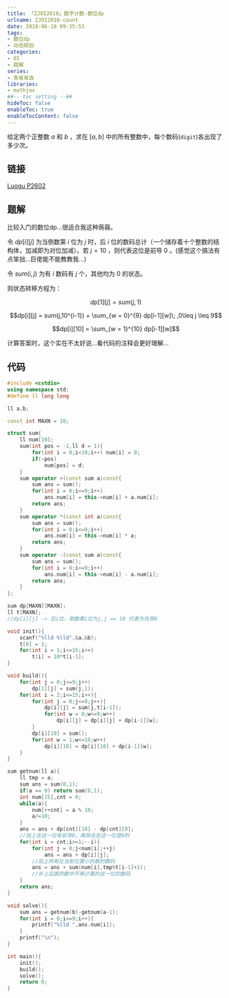 ```yaml
---
title: 「ZJOI2010」数字计数-数位dp
urlname: ZJOI2010-count
date: 2018-06-18 09:35:53
tags:
- 数位dp
- 动态规划
categories:
- OI
- 题解
series:
- 各省省选
libraries:
- mathjax 
##-- toc setting --##
hideToc: false
enableToc: true
enableTocContent: false
---
```


给定两个正整数 $a$ 和 $b$ ，求在 $[a,b]$ 中的所有整数中，每个数码(`digit`)各出现了多少次。

<!--more-->

## 链接

[Luogu P2602](https://www.luogu.org/problemnew/show/P2602)

## 题解

比较入门的数位dp...很适合我这种蒟蒻。

令 $dp[i][j]$ 为当倒数第 $i$ 位为 $j$ 时，后 $i$ 位的数码总计（一个储存着十个整数的结构体，加减即为对位加减）。若 $j=10$ ，则代表这位是前导 $0$ 。(感觉这个搞法有点笨拙...巨佬能不能教教我...)

令 $sum(i,j)$ 为有 $i$ 数码有 $j$ 个，其他均为 $0$ 的状态。

则状态转移方程为：

$$dp[1][j] = sum(j,1)$$

$$dp[i][j] = sum(j,10^{i-1}) + \sum_{w = 0}^{9} dp[i-1][w]\; ,0\leq j \leq 9$$

$$dp[i][10] = \sum_{w = 1}^{10} dp[i-1][w]$$

计算答案时，这个实在不太好说...看代码的注释会更好理解...

## 代码


```cpp
#include <cstdio>
using namespace std;
#define ll long long 

ll a,b;

const int MAXN = 20;

struct sum{
    ll num[10];
    sum(int pos = -1,ll d = 1){
        for(int i = 0;i<10;i++) num[i] = 0;
        if(~pos)
            num[pos] = d;
    }
    sum operator +(const sum a)const{
        sum ans = sum();
        for(int i = 0;i<=9;i++)
            ans.num[i] = this->num[i] + a.num[i];
        return ans;
    }
    sum operator *(const int a)const{
        sum ans = sum();
        for(int i = 0;i<=9;i++)
            ans.num[i] = this->num[i] * a;
        return ans;
    }
    sum operator -(const sum a)const{
        sum ans = sum();
        for(int i = 0;i<=9;i++)
            ans.num[i] = this->num[i] - a.num[i];
        return ans;
    }
};

sum dp[MAXN][MAXN];
ll t[MAXN];
//dp[i][j] -> 后i位，倒数第i位为j,j == 10 代表为先导0

void init(){
    scanf("%lld %lld",&a,&b);
    t[0] = 1;
    for(int i = 1;i<=15;i++)
        t[i] = 10*t[i-1];
}

void build(){
    for(int j = 0;j<=9;j++)
        dp[1][j] = sum(j,1); 
    for(int i = 2;i<=15;i++){
        for(int j = 0;j<=9;j++){
            dp[i][j] = sum(j,t[i-1]);
            for(int w = 0;w<=9;w++)
                dp[i][j] = dp[i][j] + dp[i-1][w];
        }
        dp[i][10] = sum();
        for(int w = 1;w<=10;w++)
            dp[i][10] = dp[i][10] + dp[i-1][w]; 
    }
}

sum getnum(ll a){
    ll tmp = a;
    sum ans = sum(0,1);
    if(a == 0) return sum(0,1);
    int num[15],cnt = 0;
    while(a){
        num[++cnt] = a % 10;
        a/=10;
    }
    ans = ans + dp[cnt][10] - dp[cnt][0];
    //加上在这一位有前导0，再除去在这一位是0的
    for(int i = cnt;i>=1;--i){
        for(int j = 0;j<num[i];++j)
            ans = ans + dp[i][j];
        //加上所有比当前位置小的数的数码
        ans = ans + sum(num[i],tmp%t[i-1]+1);
        //补上后面的数中不再计算的这一位的数码
    }
    return ans;
}

void solve(){
    sum ans = getnum(b)-getnum(a-1);
    for(int i = 0;i<=9;i++){
        printf("%lld ",ans.num[i]);
    }
    printf("\n");
}

int main(){
    init();
    build();
    solve();
    return 0;
}
```



